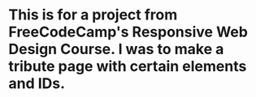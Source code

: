 # This is for a project from FreeCodeCamp's Responsive Web Design Course. I was to make a tribute page with certain elements and IDs.